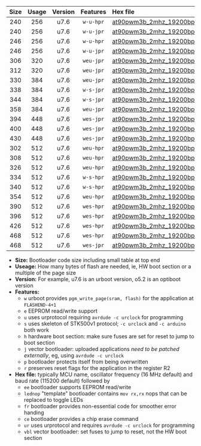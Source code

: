 |Size|Usage|Version|Features|Hex file|
|:-:|:-:|:-:|:-:|:--|
|240|256|u7.6|`w-u-hpr`|[at90pwm3b_2mhz_19200bps_ur.hex](https://raw.githubusercontent.com/stefanrueger/urboot/main/at90pwm3b_2mhz_19200bps_ur.hex)|
|240|256|u7.6|`w-u-jpr`|[at90pwm3b_2mhz_19200bps_ur_vbl.hex](https://raw.githubusercontent.com/stefanrueger/urboot/main/at90pwm3b_2mhz_19200bps_ur_vbl.hex)|
|246|256|u7.6|`w-u-hpr`|[at90pwm3b_2mhz_19200bps_lednop_ur.hex](https://raw.githubusercontent.com/stefanrueger/urboot/main/at90pwm3b_2mhz_19200bps_lednop_ur.hex)|
|246|256|u7.6|`w-u-jpr`|[at90pwm3b_2mhz_19200bps_lednop_ur_vbl.hex](https://raw.githubusercontent.com/stefanrueger/urboot/main/at90pwm3b_2mhz_19200bps_lednop_ur_vbl.hex)|
|306|320|u7.6|`weu-jpr`|[at90pwm3b_2mhz_19200bps_ee_ur_vbl.hex](https://raw.githubusercontent.com/stefanrueger/urboot/main/at90pwm3b_2mhz_19200bps_ee_ur_vbl.hex)|
|312|320|u7.6|`weu-jpr`|[at90pwm3b_2mhz_19200bps_ee_lednop_ur_vbl.hex](https://raw.githubusercontent.com/stefanrueger/urboot/main/at90pwm3b_2mhz_19200bps_ee_lednop_ur_vbl.hex)|
|330|384|u7.6|`weu-jpr`|[at90pwm3b_2mhz_19200bps_ee_lednop_fr_ur_vbl.hex](https://raw.githubusercontent.com/stefanrueger/urboot/main/at90pwm3b_2mhz_19200bps_ee_lednop_fr_ur_vbl.hex)|
|338|384|u7.6|`w-s-jpr`|[at90pwm3b_2mhz_19200bps_vbl.hex](https://raw.githubusercontent.com/stefanrueger/urboot/main/at90pwm3b_2mhz_19200bps_vbl.hex)|
|344|384|u7.6|`w-s-jpr`|[at90pwm3b_2mhz_19200bps_lednop_vbl.hex](https://raw.githubusercontent.com/stefanrueger/urboot/main/at90pwm3b_2mhz_19200bps_lednop_vbl.hex)|
|358|384|u7.6|`weu-jpr`|[at90pwm3b_2mhz_19200bps_ee_lednop_fr_ce_ur_vbl.hex](https://raw.githubusercontent.com/stefanrueger/urboot/main/at90pwm3b_2mhz_19200bps_ee_lednop_fr_ce_ur_vbl.hex)|
|394|448|u7.6|`wes-jpr`|[at90pwm3b_2mhz_19200bps_ee_vbl.hex](https://raw.githubusercontent.com/stefanrueger/urboot/main/at90pwm3b_2mhz_19200bps_ee_vbl.hex)|
|400|448|u7.6|`wes-jpr`|[at90pwm3b_2mhz_19200bps_ee_lednop_vbl.hex](https://raw.githubusercontent.com/stefanrueger/urboot/main/at90pwm3b_2mhz_19200bps_ee_lednop_vbl.hex)|
|430|448|u7.6|`wes-jpr`|[at90pwm3b_2mhz_19200bps_ee_lednop_fr_vbl.hex](https://raw.githubusercontent.com/stefanrueger/urboot/main/at90pwm3b_2mhz_19200bps_ee_lednop_fr_vbl.hex)|
|302|512|u7.6|`weu-hpr`|[at90pwm3b_2mhz_19200bps_ee_ur.hex](https://raw.githubusercontent.com/stefanrueger/urboot/main/at90pwm3b_2mhz_19200bps_ee_ur.hex)|
|308|512|u7.6|`weu-hpr`|[at90pwm3b_2mhz_19200bps_ee_lednop_ur.hex](https://raw.githubusercontent.com/stefanrueger/urboot/main/at90pwm3b_2mhz_19200bps_ee_lednop_ur.hex)|
|326|512|u7.6|`weu-hpr`|[at90pwm3b_2mhz_19200bps_ee_lednop_fr_ur.hex](https://raw.githubusercontent.com/stefanrueger/urboot/main/at90pwm3b_2mhz_19200bps_ee_lednop_fr_ur.hex)|
|334|512|u7.6|`w-s-hpr`|[at90pwm3b_2mhz_19200bps.hex](https://raw.githubusercontent.com/stefanrueger/urboot/main/at90pwm3b_2mhz_19200bps.hex)|
|340|512|u7.6|`w-s-hpr`|[at90pwm3b_2mhz_19200bps_lednop.hex](https://raw.githubusercontent.com/stefanrueger/urboot/main/at90pwm3b_2mhz_19200bps_lednop.hex)|
|354|512|u7.6|`weu-hpr`|[at90pwm3b_2mhz_19200bps_ee_lednop_fr_ce_ur.hex](https://raw.githubusercontent.com/stefanrueger/urboot/main/at90pwm3b_2mhz_19200bps_ee_lednop_fr_ce_ur.hex)|
|390|512|u7.6|`wes-hpr`|[at90pwm3b_2mhz_19200bps_ee.hex](https://raw.githubusercontent.com/stefanrueger/urboot/main/at90pwm3b_2mhz_19200bps_ee.hex)|
|396|512|u7.6|`wes-hpr`|[at90pwm3b_2mhz_19200bps_ee_lednop.hex](https://raw.githubusercontent.com/stefanrueger/urboot/main/at90pwm3b_2mhz_19200bps_ee_lednop.hex)|
|426|512|u7.6|`wes-hpr`|[at90pwm3b_2mhz_19200bps_ee_lednop_fr.hex](https://raw.githubusercontent.com/stefanrueger/urboot/main/at90pwm3b_2mhz_19200bps_ee_lednop_fr.hex)|
|468|512|u7.6|`wes-hpr`|[at90pwm3b_2mhz_19200bps_ee_lednop_fr_ce.hex](https://raw.githubusercontent.com/stefanrueger/urboot/main/at90pwm3b_2mhz_19200bps_ee_lednop_fr_ce.hex)|
|468|512|u7.6|`wes-jpr`|[at90pwm3b_2mhz_19200bps_ee_lednop_fr_ce_vbl.hex](https://raw.githubusercontent.com/stefanrueger/urboot/main/at90pwm3b_2mhz_19200bps_ee_lednop_fr_ce_vbl.hex)|

- **Size:** Bootloader code size including small table at top end
- **Useage:** How many bytes of flash are needed, ie, HW boot section or a multiple of the page size
- **Version:** For example, u7.6 is an urboot version, o5.2 is an optiboot version
- **Features:**
  + `w` urboot provides `pgm_write_page(sram, flash)` for the application at `FLASHEND-4+1`
  + `e` EEPROM read/write support
  + `u` uses urprotocol requiring `avrdude -c urclock` for programming
  + `s` uses skeleton of STK500v1 protocol; `-c urclock` and `-c arduino` both work
  + `h` hardware boot section: make sure fuses are set for reset to jump to boot section
  + `j` vector bootloader: uploaded applications *need to be patched externally*, eg, using `avrdude -c urclock`
  + `p` bootloader protects itself from being overwritten
  + `r` preserves reset flags for the application in the register R2
- **Hex file:** typically MCU name, oscillator frequency (16 MHz default) and baud rate (115200 default) followed by
  + `ee` bootloader supports EEPROM read/write
  + `lednop` "template" bootloader contains `mov rx,rx` nops that can be replaced to toggle LEDs
  + `fr` bootloader provides non-essential code for smoother error handing
  + `ce` bootloader provides a chip erase command
  + `ur` uses urprotocol and requires `avrdude -c urclock` for programming
  + `vbl` vector bootloader: set fuses to jump to reset, not the HW boot section

